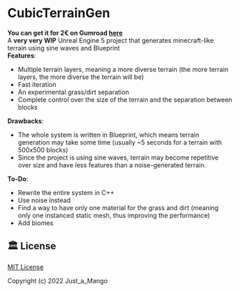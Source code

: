 # CubicTerrainGen
**You can get it for 2€ on Gumroad [here](https://justamango.gumroad.com/l/cubicterraingenerator)**\
A **very very WIP** Unreal Engine 5 project that generates minecraft-like terrain using sine waves and Blueprint\
**Features**:
- Multiple terrain layers, meaning a more diverse terrain (the more terrain layers, the more diverse the terrain will be)
- Fast iteration
- An experimental grass/dirt separation
- Complete control over the size of the terrain and the separation between blocks

**Drawbacks**:
- The whole system is written in Blueprint, which means terrain generation may take some time (usually ~5 seconds for a terrain with 500x500 blocks)
- Since the project is using sine waves, terrain may become repetitive over size and have less features than a noise-generated terrain.

**To-Do**:
- Rewrite the entire system in C++
- Use noise instead
- Find a way to have only one material for the grass and dirt (meaning only one instanced static mesh, thus improving the performance)
- Add biomes

## 🏛️ License
[MIT License](https://github.com/just-a-mango/CubicTerrainGen/blob/main/LICENSE)

Copyright (c) 2022 Just_a_Mango

